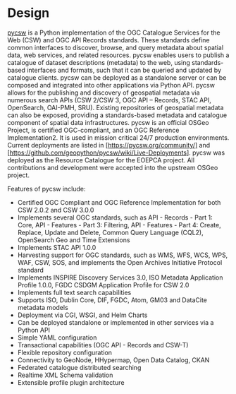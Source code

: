 # Design

[pycsw](https://pycsw.org/) is a Python implementation of the OGC Catalogue Services for the Web (CSW) and OGC API Records standards. These standards define common interfaces to discover, browse, and query metadata about spatial data, web services, and related resources. pycsw enables users to publish a catalogue of dataset descriptions (metadata) to the web, using standards-based interfaces and formats, such that it can be queried and updated by catalogue clients. pycsw can be deployed as a standalone server or can be composed and integrated into other applications via Python API. pycsw allows for the publishing and discovery of geospatial metadata via numerous search APIs (CSW 2/CSW 3, OGC API – Records, STAC API, OpenSearch, OAI-PMH, SRU). Existing repositories of geospatial metadata can also be exposed, providing a standards-based metadata and catalogue component of spatial data infrastructures.
pycsw is an official OSGeo Project, is certified OGC-compliant, and an OGC Reference Implementation2. It is used in mission critical 24/7 production environments. Current deployments are listed in [https://pycsw.org/community/] and [https://github.com/geopython/pycsw/wiki/Live-Deployments]. pycsw was deployed as the Resource Catalogue for the EOEPCA project. All contributions and development were accepted into the upstream OSGeo project.

Features of pycsw include:

- Certified OGC Compliant and OGC Reference Implementation for both CSW 2.0.2 and CSW 3.0.0
- Implements several OGC standards, such as API - Records - Part 1: Core, API - Features - Part 3: Filtering, API - Features - Part 4: Create, Replace, Update and Delete, Common Query Language (CQL2), OpenSearch Geo and Time Extensions
- Implements STAC API 1.0.0
- Harvesting support for OGC standards, such as WMS, WFS, WCS, WPS, WAF, CSW, SOS, and implements the Open Archives Initiative Protocol standard
- Implements INSPIRE Discovery Services 3.0, ISO Metadata Application Profile 1.0.0, FGDC CSDGM Application Profile for CSW 2.0
- Implements full text search capabilities
- Supports ISO, Dublin Core, DIF, FGDC, Atom, GM03 and DataCite metadata models
- Deployment via CGI, WSGI, and Helm Charts
- Can be deployed standalone or implemented in other services via a Python API
- Simple YAML configuration
- Transactional capabilities (OGC API - Records and CSW-T)
- Flexible repository configuration
- Connectivity to GeoNode, HHypermap, Open Data Catalog, CKAN
- Federated catalogue distributed searching
- Realtime XML Schema validation
- Extensible profile plugin architecture


